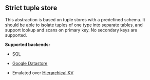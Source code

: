 ## Strict tuple store

This abstraction is based on tuple stores with a predefined schema. It should be able to isolate tuples of one type
into separate tables, and support lookup and scans on primary key. No secondary keys are supported.

**Supported backends:**

* [SQL](./sql-tuple.md)

* [Google Datastore](https://cloud.google.com/datastore/)

* Emulated over [Hierarchical KV](./kv-hierarchical.md)